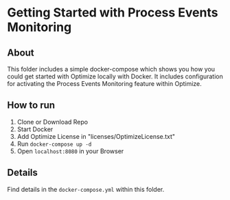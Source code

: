 # Getting Started with Process Events Monitoring

## About

This folder includes a simple docker-compose which shows you how you could get started with Optimize locally with Docker.
It includes configuration for activating the Process Events Monitoring feature within Optimize.

## How to run

1. Clone or Download Repo
2. Start Docker
3. Add Optimize License in "licenses/OptimizeLicense.txt"
4. Run `docker-compose up -d`
5. Open `localhost:8080` in your Browser

## Details

Find details in the `docker-compose.yml` within this folder.
